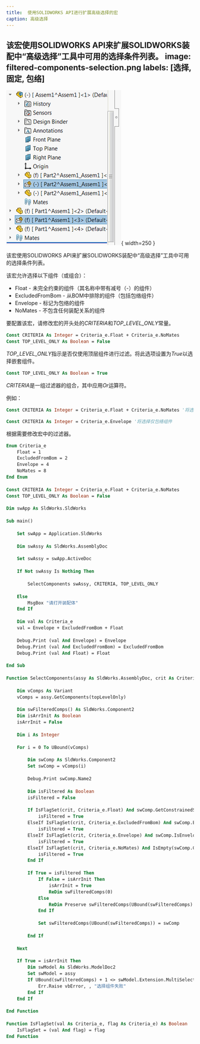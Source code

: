 ```yaml
---
title:  使用SOLIDWORKS API进行扩展高级选择的宏
caption: 高级选择
---
```

 该宏使用SOLIDWORKS API来扩展SOLIDWORKS装配中“高级选择”工具中可用的选择条件列表。
image: filtered-components-selection.png
labels: [选择, 固定, 包络]
---
![在特征管理器树中选择包络组件](filtered-components-selection.png){ width=250 }

该宏使用SOLIDWORKS API来扩展SOLIDWORKS装配中“高级选择”工具中可用的选择条件列表。

该宏允许选择以下组件（或组合）：

* Float - 未完全约束的组件（其名称中带有减号（-）的组件）
* ExcludedFromBom - 从BOM中排除的组件（包括包络组件）
* Envelope - 标记为包络的组件
* NoMates - 不包含任何装配关系的组件

要配置该宏，请修改宏的开头处的*CRITERIA*和*TOP_LEVEL_ONLY*常量。

``` vb
Const CRITERIA As Integer = Criteria_e.Float + Criteria_e.NoMates
Const TOP_LEVEL_ONLY As Boolean = False
```

*TOP_LEVEL_ONLY*指示是否仅使用顶层组件进行过滤。将此选项设置为*True*以选择嵌套组件。

``` vb
Const TOP_LEVEL_ONLY As Boolean = True
```

*CRITERIA*是一组过滤器的组合，其中应用*Or*运算符。

例如：

``` vb
Const CRITERIA As Integer = Criteria_e.Float + Criteria_e.NoMates '将选择所有浮动组件或没有装配关系的组件
```

``` vb
Const CRITERIA As Integer = Criteria_e.Envelope '将选择仅包络组件
```

根据需要修改宏中的过滤器。

``` vb
Enum Criteria_e
    Float = 1
    ExcludedFromBom = 2
    Envelope = 4
    NoMates = 8
End Enum

Const CRITERIA As Integer = Criteria_e.Float + Criteria_e.NoMates
Const TOP_LEVEL_ONLY As Boolean = False

Dim swApp As SldWorks.SldWorks

Sub main()

    Set swApp = Application.SldWorks
    
    Dim swAssy As SldWorks.AssemblyDoc
    
    Set swAssy = swApp.ActiveDoc
    
    If Not swAssy Is Nothing Then
    
        SelectComponents swAssy, CRITERIA, TOP_LEVEL_ONLY
    
    Else
        MsgBox "请打开装配体"
    End If
    
    Dim val As Criteria_e
    val = Envelope + ExcludedFromBom + Float
    
    Debug.Print (val And Envelope) = Envelope
    Debug.Print (val And ExcludedFromBom) = ExcludedFromBom
    Debug.Print (val And Float) = Float
    
End Sub

Function SelectComponents(assy As SldWorks.AssemblyDoc, crit As Criteria_e, topLevelOnly As Boolean)
    
    Dim vComps As Variant
    vComps = assy.GetComponents(topLevelOnly)
    
    Dim swFilteredComps() As SldWorks.Component2
    Dim isArrInit As Boolean
    isArrInit = False
    
    Dim i As Integer
    
    For i = 0 To UBound(vComps)
        
        Dim swComp As SldWorks.Component2
        Set swComp = vComps(i)
        
        Debug.Print swComp.Name2
        
        Dim isFiltered As Boolean
        isFiltered = False
        
        If IsFlagSet(crit, Criteria_e.Float) And swComp.GetConstrainedStatus() <> swConstrainedStatus_e.swFullyConstrained Then
            isFiltered = True
        ElseIf IsFlagSet(crit, Criteria_e.ExcludedFromBom) And swComp.ExcludeFromBOM Then
            isFiltered = True
        ElseIf IsFlagSet(crit, Criteria_e.Envelope) And swComp.IsEnvelope() Then
            isFiltered = True
        ElseIf IsFlagSet(crit, Criteria_e.NoMates) And IsEmpty(swComp.GetMates()) Then
            isFiltered = True
        End If
        
        If True = isFiltered Then
            If False = isArrInit Then
                isArrInit = True
                ReDim swFilteredComps(0)
            Else
                ReDim Preserve swFilteredComps(UBound(swFilteredComps) + 1)
            End If
            
            Set swFilteredComps(UBound(swFilteredComps)) = swComp
            
        End If
        
    Next
    
    If True = isArrInit Then
        Dim swModel As SldWorks.ModelDoc2
        Set swModel = assy
        If UBound(swFilteredComps) + 1 <> swModel.Extension.MultiSelect2(swFilteredComps, False, Nothing) Then
            Err.Raise vbError, , "选择组件失败"
        End If
    End If
    
End Function

Function IsFlagSet(val As Criteria_e, flag As Criteria_e) As Boolean
    IsFlagSet = (val And flag) = flag
End Function
```
